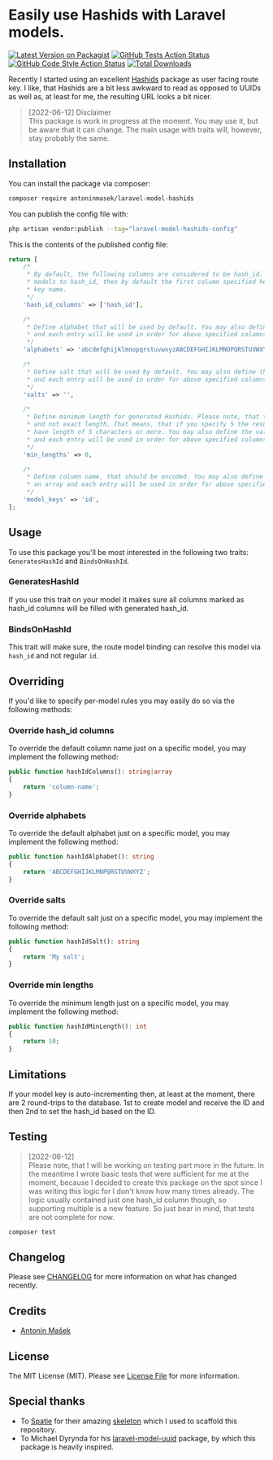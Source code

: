# Easily use Hashids with Laravel models.

[![Latest Version on Packagist](https://img.shields.io/packagist/v/antoninmasek/laravel-model-hashids.svg?style=flat-square)](https://packagist.org/packages/antoninmasek/laravel-model-hashids)
[![GitHub Tests Action Status](https://img.shields.io/github/workflow/status/antoninmasek/laravel-model-hashids/run-tests?label=tests)](https://github.com/antoninmasek/laravel-model-hashids/actions?query=workflow%3Arun-tests+branch%3Amain)
[![GitHub Code Style Action Status](https://img.shields.io/github/workflow/status/antoninmasek/laravel-model-hashids/Check%20&%20fix%20styling?label=code%20style)](https://github.com/antoninmasek/laravel-model-hashids/actions?query=workflow%3A"Check+%26+fix+styling"+branch%3Amain)
[![Total Downloads](https://img.shields.io/packagist/dt/antoninmasek/laravel-model-hashids.svg?style=flat-square)](https://packagist.org/packages/antoninmasek/laravel-model-hashids)

Recently I started using an excellent [Hashids](https://hashids.org/php/) package as user facing route key. I like, that
Hashids are a bit less awkward to read as opposed to UUIDs as well as, at least for me, the resulting URL looks
a bit nicer.

> [2022-06-12] Disclaimer  
> This package is work in progress at the moment. You may use it, but be aware that it can change. The main
> usage with traits will, however, stay probably the same. 

## Installation

You can install the package via composer:

```bash
composer require antoninmasek/laravel-model-hashids
```

You can publish the config file with:

```bash
php artisan vendor:publish --tag="laravel-model-hashids-config"
```

This is the contents of the published config file:

```php
return [
    /*
     * By default, the following columns are considered to be hash_id. If you decide to also bind
     * models to hash_id, then by default the first column specified here will be used as route
     * key name.
     */
    'hash_id_columns' => ['hash_id'],

    /*
     * Define alphabet that will be used by default. You may also define the value as an array
     * and each entry will be used in order for above specified columns.
     */
    'alphabets' => 'abcdefghijklmnopqrstuvwxyzABCDEFGHIJKLMNOPQRSTUVWXYZ1234567890',

    /*
     * Define salt that will be used by default. You may also define the value as an array
     * and each entry will be used in order for above specified columns.
     */
    'salts' => '',

    /*
     * Define minimum length for generated Hashids. Please note, that this is minimum length
     * and not exact length. That means, that if you specify 5 the resulting Hashid can
     * have length of 5 characters or more. You may also define the value as an array
     * and each entry will be used in order for above specified columns.
     */
    'min_lengths' => 0,

    /*
     * Define column name, that should be encoded. You may also define the value as
     * an array and each entry will be used in order for above specified columns.
     */
    'model_keys' => 'id',
];
```

## Usage

To use this package you'll be most interested in the following two traits: `GeneratesHashId` and `BindsOnHashId`.

### GeneratesHashId

If you use this trait on your model it makes sure all columns marked as hash_id columns will be filled with generated
hash_id.

### BindsOnHashId

This trait will make sure, the route model binding can resolve this model via `hash_id` and not regular `id`.

## Overriding

If you'd like to specify per-model rules you may easily do so via the following methods:

### Override hash_id columns
To override the default column name just on a specific model, you may implement the following method:

```php
public function hashIdColumns(): string|array
{
    return 'column-name';
}
```

### Override alphabets
To override the default alphabet just on a specific model, you may implement the following method:

```php
public function hashIdAlphabet(): string
{
    return 'ABCDEFGHIJKLMNPQRSTUVWXYZ';
}
```

### Override salts
To override the default salt just on a specific model, you may implement the following method:

```php
public function hashIdSalt(): string
{
    return 'My salt';
}
```

### Override min lengths
To override the minimum length just on a specific model, you may implement the following method:

```php
public function hashIdMinLength(): int
{
    return 10;
}
```

## Limitations
If your model key is auto-incrementing then, at least at the moment, there are 2 round-trips to the
database. 1st to create model and receive the ID and then 2nd to set the hash_id based on the ID.

## Testing

> [2022-06-12]   
> Please note, that I will be working on testing part more in the future. In the meantime I wrote basic tests that were
> sufficient for me at the moment, because I decided to create this package on the spot since I 
> was writing this logic for I don't know how many times already. The logic usually contained 
> just one hash_id column though, so supporting multiple is a new feature. So just bear in mind, 
> that tests are not complete for now.

```bash
composer test
```

## Changelog

Please see [CHANGELOG](CHANGELOG.md) for more information on what has changed recently.

## Credits

- [Antonín Mašek](https://github.com/antoninmasek)

## License

The MIT License (MIT). Please see [License File](LICENSE.md) for more information.

## Special thanks

- To [Spatie](https://spatie.be/) for their amazing [skeleton](https://github.com/spatie/package-skeleton-laravel) which
  I used to scaffold this repository.
- To Michael Dyrynda for his [laravel-model-uuid](https://github.com/michaeldyrynda/laravel-model-uuid) package, by
  which this package is heavily inspired.
